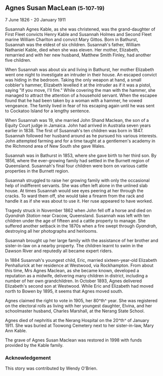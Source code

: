 ## Agnes Susan MacLean <small>(5‑107‑19)</small>

7 June 1826 - 20 January 1911

Susannah Agnes Kable, as she was christened, was the grand-daughter of First Fleet convicts Henry Kable and Susannah Holmes and Second Fleet marine William Charlton and convict Mary Gittos. Born in Bathurst, Susannah was the eldest of six children. Susannah's father, William Nathaniel Kable, died when she was eleven. Her mother, Elizabeth, remarried and with her new husband, Matthew Smith Finley, had another five children.

When Susannah was about six and living in Bathurst, her mother Elizabeth went one night to investigate an intruder in their house. An escaped convict was hiding in the bedroom. Taking the only weapon at hand, a small cobbler's hammer, Elizabeth levelled it at the intruder as if it was a pistol, saying "If you move, I'll fire." While covering the man with the hammer, she managed to attract the attention of a household servant. When the escapee found that he had been taken by a woman with a hammer, he vowed vengeance. The family lived in fear of his escaping again until he was sent to Cockatoo Island for a lengthy sentence.

When Susannah was 19, she married John Shand Maclean, the son of a Equity Court judge in Jamaica. John had arrived in Australia seven years earlier in 1838. The first of Susannah's ten children was born in 1847. Susannah followed her husband around as he pursued his various interests. John attempted farming and for a time taught at a gentlemen's academy in the Richmond area of New South she gave Wales. 

Susannah was in Bathurst in 1853, where she gave birth to her third son. By 1856, where the ever-growing family had settled in the Burnett region of Queensland. Susannah's final four children were born on various cattle properties in the Burnett region.

Susannah struggled to raise her growing family with only the occasional help of indifferent servants. She was often left alone in the unlined slab house. At times Susannah would see eyes peering at her through the cracks. To ward them off, she would take a firearm from the rack and handle it as if she was about to use it. Her ruse appeared to have worked.

Tragedy struck in November 1862 when John fell off a horse and died on *Gyandrah Station* near Cracow, Queensland. Susannah was left with ten children under the age of fifteen and a cattle property to manage. She suffered another setback in the 1870s when a fire swept through *Gyandrah*, destroying all her photographs and heirlooms.

Susannah brought up her large family with the assistance of her brother and sister-in-law on a nearby property. The children learnt to swim in the Dawson River and reputedly all became expert riders.

In 1884 Susannah's youngest child, Eric, married sixteen-year-old Elizabeth Penhallurick at her residence at Westwood, via Rockhampton. From about this time, Mrs Agnes Maclean, as she became known, developed a reputation as a midwife, delivering many children in district, including a number of her own grandchildren. In October 1893, Agnes delivered Elizabeth's second son at Westwood. While Eric and Elizabeth had moved north to Bowen by 1895, it seems that Agnes moved south.

Agnes claimed the right to vote in 1905, her 80^th^ year. She was registered on the electoral rolls as living with her youngest daughter, Elvina, and her schoolmaster husband, Charles Marshall, at the Nerang State School.

Agnes died of nephritis at the Nerang Hospital on the 20^th^ of January 1911. She was buried at Toowong Cemetery next to her sister-in-law, Mary Ann Kable.

The grave of Agnes Susan Maclean was restored in 1998 with funds provided by the Kable family.

### Acknowledgement

This story was contributed by Wendy O'Brien.

